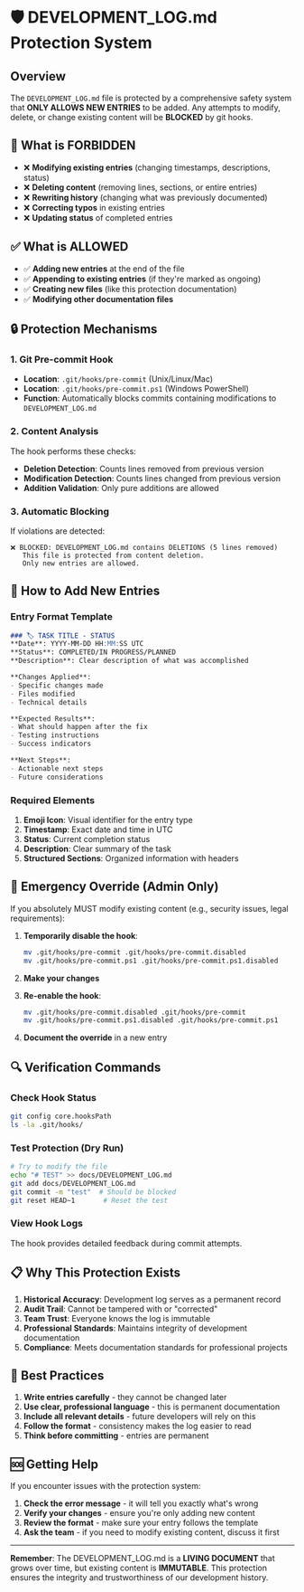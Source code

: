 # 🛡️ DEVELOPMENT_LOG.md Protection System

## Overview

The `DEVELOPMENT_LOG.md` file is protected by a comprehensive safety system that **ONLY ALLOWS NEW ENTRIES** to be added. Any attempts to modify, delete, or change existing content will be **BLOCKED** by git hooks.

## 🚫 **What is FORBIDDEN**

- ❌ **Modifying existing entries** (changing timestamps, descriptions, status)
- ❌ **Deleting content** (removing lines, sections, or entire entries)
- ❌ **Rewriting history** (changing what was previously documented)
- ❌ **Correcting typos** in existing entries
- ❌ **Updating status** of completed entries

## ✅ **What is ALLOWED**

- ✅ **Adding new entries** at the end of the file
- ✅ **Appending to existing entries** (if they're marked as ongoing)
- ✅ **Creating new files** (like this protection documentation)
- ✅ **Modifying other documentation files**

## 🔒 **Protection Mechanisms**

### **1. Git Pre-commit Hook**
- **Location**: `.git/hooks/pre-commit` (Unix/Linux/Mac)
- **Location**: `.git/hooks/pre-commit.ps1` (Windows PowerShell)
- **Function**: Automatically blocks commits containing modifications to `DEVELOPMENT_LOG.md`

### **2. Content Analysis**
The hook performs these checks:
- **Deletion Detection**: Counts lines removed from previous version
- **Modification Detection**: Counts lines changed from previous version
- **Addition Validation**: Only pure additions are allowed

### **3. Automatic Blocking**
If violations are detected:
```
❌ BLOCKED: DEVELOPMENT_LOG.md contains DELETIONS (5 lines removed)
   This file is protected from content deletion.
   Only new entries are allowed.
```

## 📝 **How to Add New Entries**

### **Entry Format Template**
```markdown
### 🏷️ TASK TITLE - STATUS
**Date**: YYYY-MM-DD HH:MM:SS UTC  
**Status**: COMPLETED/IN PROGRESS/PLANNED  
**Description**: Clear description of what was accomplished

**Changes Applied**:
- Specific changes made
- Files modified
- Technical details

**Expected Results**:
- What should happen after the fix
- Testing instructions
- Success indicators

**Next Steps**:
- Actionable next steps
- Future considerations
```

### **Required Elements**
1. **Emoji Icon**: Visual identifier for the entry type
2. **Timestamp**: Exact date and time in UTC
3. **Status**: Current completion status
4. **Description**: Clear summary of the task
5. **Structured Sections**: Organized information with headers

## 🚨 **Emergency Override (Admin Only)**

If you absolutely MUST modify existing content (e.g., security issues, legal requirements):

1. **Temporarily disable the hook**:
   ```bash
   mv .git/hooks/pre-commit .git/hooks/pre-commit.disabled
   mv .git/hooks/pre-commit.ps1 .git/hooks/pre-commit.ps1.disabled
   ```

2. **Make your changes**

3. **Re-enable the hook**:
   ```bash
   mv .git/hooks/pre-commit.disabled .git/hooks/pre-commit
   mv .git/hooks/pre-commit.ps1.disabled .git/hooks/pre-commit.ps1
   ```

4. **Document the override** in a new entry

## 🔍 **Verification Commands**

### **Check Hook Status**
```bash
git config core.hooksPath
ls -la .git/hooks/
```

### **Test Protection (Dry Run)**
```bash
# Try to modify the file
echo "# TEST" >> docs/DEVELOPMENT_LOG.md
git add docs/DEVELOPMENT_LOG.md
git commit -m "test"  # Should be blocked
git reset HEAD~1       # Reset the test
```

### **View Hook Logs**
The hook provides detailed feedback during commit attempts.

## 📋 **Why This Protection Exists**

1. **Historical Accuracy**: Development log serves as a permanent record
2. **Audit Trail**: Cannot be tampered with or "corrected"
3. **Team Trust**: Everyone knows the log is immutable
4. **Professional Standards**: Maintains integrity of development documentation
5. **Compliance**: Meets documentation standards for professional projects

## 🎯 **Best Practices**

1. **Write entries carefully** - they cannot be changed later
2. **Use clear, professional language** - this is permanent documentation
3. **Include all relevant details** - future developers will rely on this
4. **Follow the format** - consistency makes the log easier to read
5. **Think before committing** - entries are permanent

## 🆘 **Getting Help**

If you encounter issues with the protection system:

1. **Check the error message** - it will tell you exactly what's wrong
2. **Verify your changes** - ensure you're only adding new content
3. **Review the format** - make sure your entry follows the template
4. **Ask the team** - if you need to modify existing content, discuss it first

---

**Remember**: The DEVELOPMENT_LOG.md is a **LIVING DOCUMENT** that grows over time, but existing content is **IMMUTABLE**. This protection ensures the integrity and trustworthiness of our development history.
